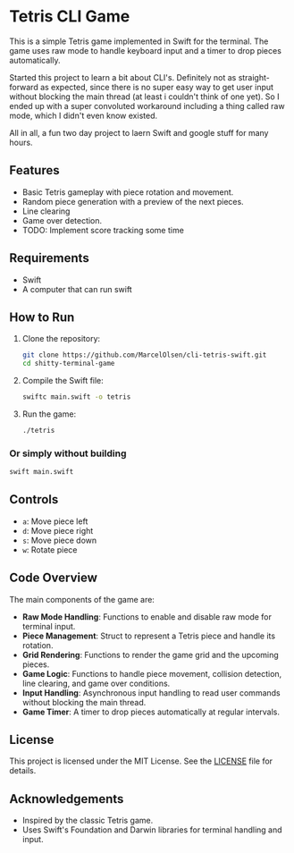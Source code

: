 # Tetris CLI Game

This is a simple Tetris game implemented in Swift for the terminal. The game uses raw mode to handle keyboard input and a timer to drop pieces automatically.

Started this project to learn a bit about CLI's. Definitely not as straight-forward as expected, since there is no super easy way to get user input without blocking the main thread (at least i couldn't think of one yet). So I ended up with a super convoluted workaround including a thing called raw mode, which I didn't even know existed.

All in all, a fun two day project to laern Swift and google stuff for many hours.

## Features

- Basic Tetris gameplay with piece rotation and movement.
- Random piece generation with a preview of the next pieces.
- Line clearing
- Game over detection.
- TODO: Implement score tracking some time

## Requirements

- Swift
- A computer that can run swift

## How to Run

1. Clone the repository:

   ```sh
   git clone https://github.com/MarcelOlsen/cli-tetris-swift.git
   cd shitty-terminal-game
   ```

2. Compile the Swift file:

   ```sh
   swiftc main.swift -o tetris
   ```

3. Run the game:
   ```sh
   ./tetris
   ```

### Or simply without building

```sh
swift main.swift
```

## Controls

- `a`: Move piece left
- `d`: Move piece right
- `s`: Move piece down
- `w`: Rotate piece

## Code Overview

The main components of the game are:

- **Raw Mode Handling**: Functions to enable and disable raw mode for terminal input.
- **Piece Management**: Struct to represent a Tetris piece and handle its rotation.
- **Grid Rendering**: Functions to render the game grid and the upcoming pieces.
- **Game Logic**: Functions to handle piece movement, collision detection, line clearing, and game over conditions.
- **Input Handling**: Asynchronous input handling to read user commands without blocking the main thread.
- **Game Timer**: A timer to drop pieces automatically at regular intervals.

## License

This project is licensed under the MIT License. See the [LICENSE](LICENSE) file for details.

## Acknowledgements

- Inspired by the classic Tetris game.
- Uses Swift's Foundation and Darwin libraries for terminal handling and input.
